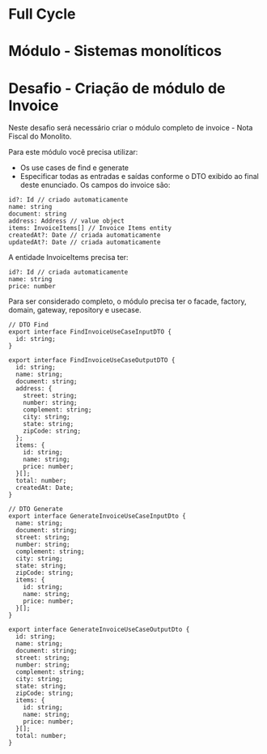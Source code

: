 # Full Cycle 
# Módulo - Sistemas monolíticos
# Desafio - Criação de módulo de Invoice 

Neste desafio será necessário criar o módulo completo de invoice - Nota Fiscal do Monolito.

Para este módulo você precisa utilizar:

* Os use cases de find e generate
* Especificar todas as entradas e saídas conforme o DTO exibido ao final deste enunciado.
Os campos do invoice são:

```
id?: Id // criado automaticamente
name: string
document: string
address: Address // value object
items: InvoiceItems[] // Invoice Items entity
createdAt?: Date // criada automaticamente
updatedAt?: Date // criada automaticamente
```

A entidade InvoiceItems precisa ter:

```
id?: Id // criada automaticamente
name: string
price: number
```


Para ser considerado completo, o módulo precisa ter o facade, factory, domain, gateway, repository e usecase.

```
// DTO Find
export interface FindInvoiceUseCaseInputDTO {
  id: string;
}

export interface FindInvoiceUseCaseOutputDTO {
  id: string;
  name: string;
  document: string;
  address: {
    street: string;
    number: string;
    complement: string;
    city: string;
    state: string;
    zipCode: string;
  };
  items: {
    id: string;
    name: string;
    price: number;
  }[];
  total: number;
  createdAt: Date;
}

// DTO Generate
export interface GenerateInvoiceUseCaseInputDto {
  name: string;
  document: string;
  street: string;
  number: string;
  complement: string;
  city: string;
  state: string;
  zipCode: string;
  items: {
    id: string;
    name: string;
    price: number;
  }[];
}

export interface GenerateInvoiceUseCaseOutputDto {
  id: string;
  name: string;
  document: string;
  street: string;
  number: string;
  complement: string;
  city: string;
  state: string;
  zipCode: string;
  items: {
    id: string;
    name: string;
    price: number;
  }[];
  total: number;
}
```
